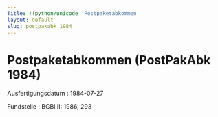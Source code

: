```yaml
---
Title: !!python/unicode 'Postpaketabkommen'
layout: default
slug: postpakabk_1984
---
```


# Postpaketabkommen (PostPakAbk 1984)

Ausfertigungsdatum
:   1984-07-27

Fundstelle
:   BGBl II: 1986, 293

